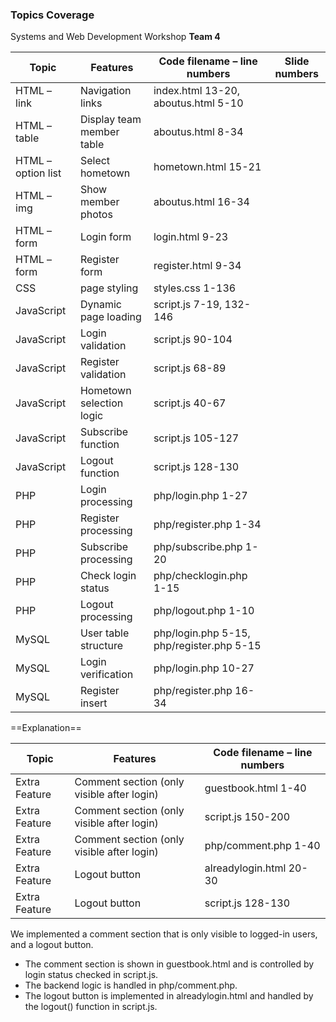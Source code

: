 ### Topics Coverage

Systems and Web Development Workshop **Team 4**

| Topic              | Features                  | Code filename – line numbers              | Slide numbers |
| ------------------ | ------------------------- | ----------------------------------------- | ------------- |
| HTML – link        | Navigation links          | index.html 13-20, aboutus.html 5-10       |               |
| HTML – table       | Display team member table | aboutus.html 8-34                         |               |
| HTML – option list | Select hometown           | hometown.html 15-21                       |               |
| HTML – img         | Show member photos        | aboutus.html 16-34                        |               |
| HTML – form        | Login form                | login.html 9-23                           |               |
| HTML – form        | Register form             | register.html 9-34                        |               |
| CSS                | page styling              | styles.css 1-136                          |               |
| JavaScript         | Dynamic page loading      | script.js 7-19, 132-146                   |               |
| JavaScript         | Login validation          | script.js 90-104                          |               |
| JavaScript         | Register validation       | script.js 68-89                           |               |
| JavaScript         | Hometown selection logic  | script.js 40-67                           |               |
| JavaScript         | Subscribe function        | script.js 105-127                         |               |
| JavaScript         | Logout function           | script.js 128-130                         |               |
| PHP                | Login processing          | php/login.php 1-27                        |               |
| PHP                | Register processing       | php/register.php 1-34                     |               |
| PHP                | Subscribe processing      | php/subscribe.php 1-20                    |               |
| PHP                | Check login status        | php/checklogin.php 1-15                   |               |
| PHP                | Logout processing         | php/logout.php 1-10                       |               |
| MySQL              | User table structure      | php/login.php 5-15, php/register.php 5-15 |               |
| MySQL              | Login verification        | php/login.php 10-27                       |               |
| MySQL              | Register insert           | php/register.php 16-34                    |               |

==Explanation==

| Topic         | Features                                                     | Code filename – line numbers         |
| ------------- | ------------------------------------------------------------ | ------------------------------------ |
| Extra Feature | Comment section (only visible after login)                   | guestbook.html 1-40                  |
| Extra Feature | Comment section (only visible after login)                   | script.js 150-200                    |
| Extra Feature | Comment section (only visible after login)                   | php/comment.php 1-40                 |
| Extra Feature | Logout button                                                | alreadylogin.html 20-30              |
| Extra Feature | Logout button                                                | script.js 128-130                    |

We implemented a comment section that is only visible to logged-in users, and a logout button.

- The comment section is shown in guestbook.html and is controlled by login status checked in script.js.
- The backend logic is handled in php/comment.php.
- The logout button is implemented in alreadylogin.html and handled by the logout() function in script.js.